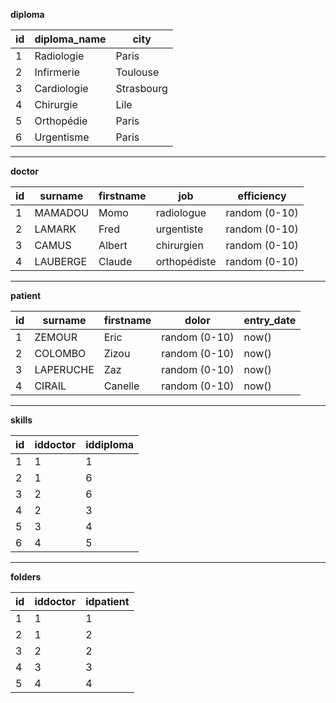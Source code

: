 **diploma**

| id  | diploma_name | city       |
| --- | ------------ | ---------- |
| 1   | Radiologie   | Paris      |
| 2   | Infirmerie   | Toulouse   |
| 3   | Cardiologie  | Strasbourg |
| 4   | Chirurgie   | Lile      |
| 5   | Orthopédie    | Paris      |
| 6   | Urgentisme    | Paris      |

---
**doctor**

| id  | surname  | firstname | job          | efficiency |
| --- | -------- | --------- | ------------ | ---------- |
| 1   | MAMADOU  | Momo      | radiologue   | random (0-10)     |
| 2   | LAMARK   | Fred      | urgentiste   | random (0-10)         |
| 3   | CAMUS    | Albert    | chirurgien   | random (0-10)         |
| 4   | LAUBERGE | Claude    | orthopédiste | random (0-10)         |

---
**patient**

| id  | surname   | firstname | dolor | entry_date |
| --- | --------- | --------- | ----- | ---------- |
| 1   | ZEMOUR    | Eric      | random (0-10)    | now()   |
| 2   | COLOMBO   | Zizou     | random (0-10)     | now()   |
| 3   | LAPERUCHE | Zaz       | random (0-10)    | now()   |
| 4   | CIRAIL    | Canelle   | random (0-10)    | now()   |

---
**skills**

| id  | iddoctor | iddiploma |
| --- | -------- | --------- |
| 1   | 1        | 1         |
| 2   | 1        | 6         |
| 3   | 2        | 6         |
| 4   | 2        | 3         |
| 5   | 3        | 4         |
| 6   | 4        | 5         |

---
**folders**

| id  | iddoctor | idpatient |
| --- | -------- | --------- |
| 1   | 1        | 1         |
| 2   | 1        | 2         |
| 3   | 2        | 2         |
| 4   | 3        | 3         |
| 5   | 4        | 4         |
